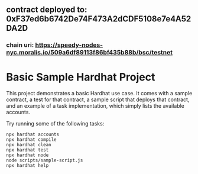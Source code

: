 ## contract deployed to: 0xF37ed6b6742De74F473A2dCDF5108e7e4A52DA2D
### chain uri: https://speedy-nodes-nyc.moralis.io/509a6df89113f86bf435b88b/bsc/testnet




# Basic Sample Hardhat Project

This project demonstrates a basic Hardhat use case. It comes with a sample contract, a test for that contract, a sample script that deploys that contract, and an example of a task implementation, which simply lists the available accounts.

Try running some of the following tasks:

```shell
npx hardhat accounts
npx hardhat compile
npx hardhat clean
npx hardhat test
npx hardhat node
node scripts/sample-script.js
npx hardhat help
```
